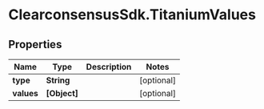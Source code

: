 # ClearconsensusSdk.TitaniumValues

## Properties

Name | Type | Description | Notes
------------ | ------------- | ------------- | -------------
**type** | **String** |  | [optional] 
**values** | **[Object]** |  | [optional] 


